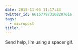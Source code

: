 ```yaml
---
date: 2015-11-03 11:17:34
twitter_id: 661577973108207616
tags:
  - micropost
title: ''
---
```


Send help, I’m using a spacer gif.
